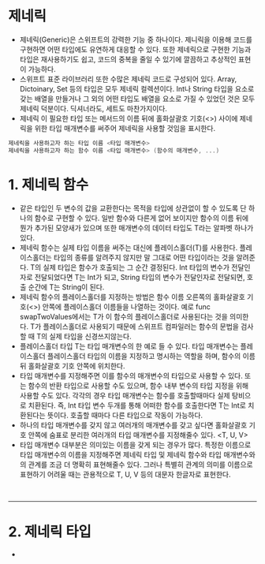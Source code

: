 # 제네릭
- 제네릭(Generic)은 스위프트의 강력한 기능 중 하나이다. 제니릭을 이용해 코드를 구현하면 어떤 타입에도 유연하게 대응할 수 있다. 또한 제네릭으로 구현한 기능과 타입은 재사용하기도 쉽고, 코드의 중복을 줄일 수 있기에 깔끔하고 추상적인 표현이 가능하다. 
- 스위프트 표준 라이브러리 또한 수많은 제네릭 코드로 구성되어 있다. Array, Dictoinary, Set 등의 타입은 모두 제네릭 컬렉션이다. Int나 String 타입을 요소로 갖는 배열을 만들거나 그 외의 어떤 타입도 배열을 요소로 가질 수 있었던 것은 모두 제네릭 덕분이다. 딕셔너라도, 세트도 마찬가지이다.
- 제네릭 이 필요한 타입 또는 메서드의 이름 뒤에 홀화살괄호 기호(<>) 사이에 제네릭을 위한 타입 매개변수를 써주어 제네릭을 사용할 것임을 표시한다.
``` swift
제네릭을 사용하고자 하는 타입 이름 <타입 매개변수>
제네릭을 사용하고자 하는 함수 이름 <타입 매개변수> (함수의 매개변수, ...)
```

# 1. 제네릭 함수
- 같은 타입인 두 변수의 값을 교환한다는 목적을 타입에 상관없이 할 수 있도록 단 하나의 함수로 구현할 수 있다. 일반 함수와 다른게 없어 보이지만 함수의 이름 뒤에 뭔가 추가된 모양새가 있으며 또한 매개변수의 데이터 타입도 T라는 알파벳 하나가 있다.
- 제네릭 함수는 실제 타입 이름을 써주는 대신에 플레이스홀더(T)를 사용한다. 플레이스홀더는 타입의 종류를 알려주지 않지만 말 그대로 어떤 타입이라는 것을 알려준다. T의 실제 타입은 함수가 호출되는 그 순간 결정된다. Int 타입의 변수가 전달인자로 전달되었다면 T는 Int가 되고, String 타입의 변수가 전달인자로 전달되면, 호출 순간에 T는 String이 된다.
- 제네릭 함수의 플레이스홀더를 지정하는 방법은 함수 이름 오른쪽의 홀화살괄호 기호(<>) 안쪽에 플레이스홀더 이름들을 나열하는 것이다. 예로 func swapTwoValues<T>에서는 T가 이 함수의 플레이스홀더로 사용된다는 것을 의미한다. T가 플레이스홀더로 사용되기 때문에 스위프트 컴파일러는 함수의 문법을 검사할 때 T의 실제 타입을 신경쓰지않는다.
- 플레이스홀더 타입 T는 타입 매개변수의 한 예로 들 수 있다. 타입 매개변수는 플레이스홀더 플레이스홀더 타입의 이름을 지정하고 명시하는 역할을 하며, 함수의 이름 뒤 홀화살괄호 기호 안쪽에 위치한다. <T>
- 타입 매개변수를 지정해주면 이를 함수의 매개변수의 타입으로 사용할 수 있다. 또는 함수의 반환 타입으로 사용할 수도 있으며, 함수 내부 변수의 타입 지정을 위해 사용할 수도 있다. 각각의 경우 타입 매개변수는 함수를 호출할때마다 실제 탕비으로 치환된다. 즉, Int 타입 변수 두개를 통해 어떠한 함수를 호출한다면 T는 Int로 치환된다는 뜻이다. 호출할 때마다 다른 타입으로 작동이 가능하다.
- 하나의 타입 매개변수를 갖지 않고 여러개의 매개변수를 갖고 싶다면 홀화살괄호 기호 안쪽에 숨표로 분리한 여러개의 타입 매개변수를 지정해줄수 있다. <T, U, V>
- 타입 매개변수 대부분은 의미있는 이름을 갖게 되는 경우가 많다. 특정한 이름으로 타입 매개변수의 이름을 지정해주면 제네릭 타입 및 제네릭 함수와 타입 매개변수와의 관계를 조금 더 명확히 표현해줄수 있다. 그러나 특별히 관계의 의미를 이름으로 표현하기 어려울 때는 관용적으로 T, U, V 등의 대문자 한글자로 표현한다.

<br/>

----------
# 2. 제네릭 타입
- 
